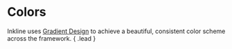 # Colors
Inkline uses [Gradient Design](http://inkline.io) to achieve a beautiful, consistent color scheme across the framework. { .lead }
